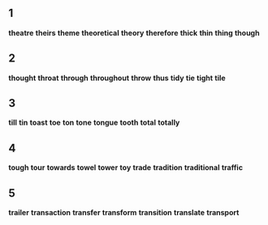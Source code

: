 ## 1
**theatre** 
**theirs** 
**theme** 
**theoretical** 
**theory** 
**therefore** 
**thick** 
**thin** 
**thing** 
**though** 

## 2
**thought** 
**throat** 
**through** 
**throughout** 
**throw** 
**thus** 
**tidy** 
**tie** 
**tight** 
**tile** 

## 3
**till** 
**tin** 
**toast** 
**toe** 
**ton** 
**tone** 
**tongue** 
**tooth** 
**total** 
**totally** 

## 4
**tough** 
**tour** 
**towards** 
**towel** 
**tower** 
**toy** 
**trade** 
**tradition** 
**traditional** 
**traffic** 

## 5
**trailer** 
**transaction** 
**transfer**
**transform**
**transition** 
**translate** 
**transport** 